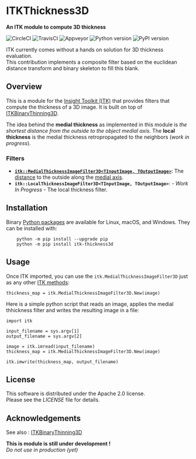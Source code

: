 [CircleCI]: https://img.shields.io/circleci/project/github/T4mmi/ITKThickness3D/master.svg?label=Linux
[TravisCI]: https://img.shields.io/travis/T4mmi/ITKThickness3D/master.svg?label=macOS
[Appveyor]: https://img.shields.io/appveyor/ci/T4mmi/itkthickness3d.svg?label=Windows
[Python version]: https://img.shields.io/pypi/pyversions/itk-thickness3d.svg
[PyPI version]: https://img.shields.io/pypi/v/itk-thickness3d.svg?label=PyPI

ITKThickness3D
==============

**An ITK module to compute 3D thickness** 

![CircleCI][CircleCI] ![TravisCI][TravisCI] ![Appveyor][Appveyor] ![Python version][Python version] ![PyPI version][PyPI version] 

ITK currently comes without a hands on solution for 3D thickness evaluation.  
This contribution implements a composite filter based on the euclidean distance transform and binary skeleton to fill this blank.


Overview
--------

This is a module for the [Insight Toolkit (ITK)](http://itk.org) that provides filters that compute the thickness of a 3D image. It is built on top of [ITKBinaryThinning3D](https://github.com/T4mmi/ITKBinaryThinning3D).

The idea behind the **medial thickness** as implemented in this module is *the shortest distance from the outside to the object medial axis*. The **local thickness** is the medial thickness retropropagated to the neighbors (*work in progress*).


### Filters
-   **[`itk::MedialThicknessImageFilter3D<TInputImage, TOutputImage>`](./include/itkMedialThicknessImageFilter3D.h)**: The [distance](https://itk.org/Doxygen/html/classitk_1_1SignedMaurerDistanceMapImageFilter.html) to the outside along the [medial axis](https://github.com/T4mmi/ITKBinaryThinning3D).
-   **`itk::LocalThicknessImageFilter3D<TInputImage, TOutputImage>`**: *- Work In Progress -* The local thickness filter.


Installation
------------

Binary [Python packages](https://pypi.python.org/pypi/itk-thickness3d) are available for Linux, macOS, and Windows. They can be installed with:
```
    python -m pip install --upgrade pip
    python -m pip install itk-thickness3d
```


Usage
-----
Once ITK imported, you can use the `itk.MedialThicknessImageFilter3D` just as any other [ITK methods](https://itkpythonpackage.readthedocs.io/en/latest/Quick_start_guide.html):
```
thickness_map = itk.MedialThicknessImageFilter3D.New(image)
```  

Here is a simple python script that reads an image, applies the medial thhickness filter and writes the resulting image in a file:
```
import itk

input_filename = sys.argv[1]
output_filename = sys.argv[2]

image = itk.imread(input_filename)
thickness_map = itk.MedialThicknessImageFilter3D.New(image)

itk.imwrite(thickness_map, output_filename)
```


License
-------

This software is distributed under the Apache 2.0 license.  
Please see the *LICENSE* file for details.


Acknowledgements
----------------

See also : [ITKBinaryThinning3D](https://github.com/T4mmi/ITKBinaryThinning3D)

**This is module is still under development !**  
*Do not use in production (yet)*
